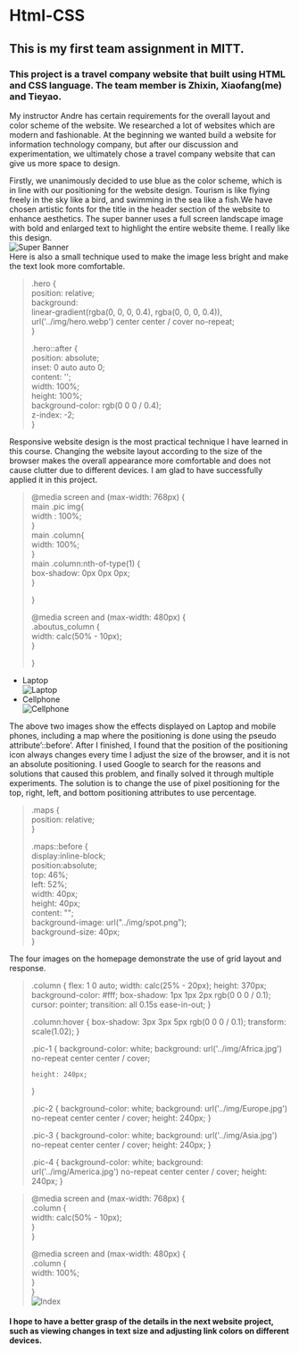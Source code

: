 # Html-CSS

## This is my first team assignment in MITT.

### This project is a travel company website that built using HTML and CSS language. The team member is Zhixin, Xiaofang(me) and Tieyao.  

My instructor Andre has certain requirements for the overall layout and color scheme of the website. We researched a lot of websites which are modern and fashionable. At the beginning we wanted build a website for information technology company, but after our discussion and experimentation, we ultimately chose a travel company website that can give us more space to design.  
  
Firstly, we unanimously decided to use blue as the color scheme, which is in line with our positioning for the website design. Tourism is like flying freely in the sky like a bird, and swimming in the sea like a fish.We have chosen artistic fonts for the title in the header section of the website to enhance aesthetics. The super banner uses a full screen landscape image with bold and enlarged text to highlight the entire website theme. I really like this design.  
![Super Banner](https://raw.githubusercontent.com/xiaofang82/Html-CSS/main/assets/img/superbanner.png)    
Here is also a small technique used to make the image less bright and make the text look more comfortable.  
> .hero {  
>     position: relative;  
>     background:   
>         linear-gradient(rgba(0, 0, 0, 0.4), rgba(0, 0, 0, 0.4)),  
>         url('../img/hero.webp') center center / cover no-repeat;  
> }  
>   
> .hero::after {  
>     position: absolute;  
>     inset: 0 auto auto 0;  
>     content: '';  
>     width: 100%;  
>     height: 100%;  
>     background-color: rgb(0 0 0 / 0.4);  
>     z-index: -2;  
> }  

Responsive website design is the most practical technique I have learned in this course. Changing the website layout according to the size of the browser makes the overall appearance more comfortable and does not cause clutter due to different devices. I am glad to have successfully applied it in this project.  

> @media screen and (max-width: 768px) {  
>     main .pic img{  
>         width : 100%;  
>     }  
>     main .column{  
>         width: 100%;  
>     }  
>     main .column:nth-of-type(1) {  
>         box-shadow: 0px 0px 0px;  
>     }   
>       
> }  
> 
> @media screen and (max-width: 480px) {  
>     .aboutus_column {  
>         width: calc(50% - 10px);  
>     }  
>       
> }  


* Laptop  
 ![Laptop](https://raw.githubusercontent.com/xiaofang82/Html-CSS/main/assets/img/contact1.png)
* Cellphone  
 ![Cellphone](https://raw.githubusercontent.com/xiaofang82/Html-CSS/main/assets/img/contact2.png)

The above two images show the effects displayed on Laptop and mobile phones, including a map where the positioning is done using the pseudo attribute’::before’. After I finished, I found that the position of the positioning icon always changes every time I adjust the size of the browser, and it is not an absolute positioning. I used Google to search for the reasons and solutions that caused this problem, and finally solved it through multiple experiments. The solution is to change the use of pixel positioning for the top, right, left, and bottom positioning attributes to use percentage.

> .maps {  
>     position: relative;  
> }  
>   
> .maps::before {  
>     display:inline-block;  
> 	  position:absolute;  
>     top: 46%;  
>     left: 52%;  
>     width: 40px;  
>     height: 40px;  
>     content: "";  
>     background-image: url("../img/spot.png");  
>     background-size: 40px;  
> }  

The four images on the homepage demonstrate the use of grid layout and response.  

> .column {
>     flex: 1 0 auto;
>     width: calc(25% - 20px);
>     height: 370px;
>     background-color: #fff;
>     box-shadow: 1px 1px 2px rgb(0 0 0 / 0.1);
>     cursor: pointer;
>     transition: all 0.15s ease-in-out;
> }
> 
> .column:hover {
>     box-shadow: 3px 3px 5px rgb(0 0 0 / 0.1);
>     transform: scale(1.02);
> }
> 
> .pic-1 {
>     background-color: white;
>     background: url('../img/Africa.jpg') no-repeat center center / cover;
> 
>     height: 240px;
> }
> 
> .pic-2 {
>     background-color: white;
>     background: url('../img/Europe.jpg') no-repeat center center / cover;
>    height: 240px;
>}
>
>.pic-3 {
>    background-color: white;
>    background: url('../img/Asia.jpg') no-repeat center center / cover;
>    height: 240px;
>}
>
>.pic-4 {
>    background-color: white;
>    background: url('../img/America.jpg') no-repeat center center / cover;
>    height: 240px;
>}

> @media screen and (max-width: 768px) {  
>    .column {  
>        width: calc(50% - 10px);  
>    }  
>}  
>  
> @media screen and (max-width: 480px) {  
>    .column {  
>         width: 100%;  
>     }  
> }  
![Index](https://raw.githubusercontent.com/xiaofang82/Html-CSS/main/assets/img/index4.png)

#### I hope to have a better grasp of the details in the next website project, such as viewing changes in text size and adjusting link colors on different devices.
